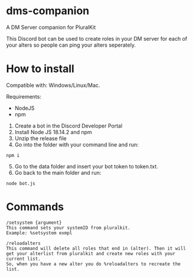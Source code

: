 # dms-companion
A DM Server companion for PluralKit

This Discord bot can be used to create roles in your DM server for each of your alters so people can ping your alters seperately.

# How to install
Compatible with: Windows/Linux/Mac.

Requirements:
- NodeJS
- npm

1. Create a bot in the Discord Developer Portal
2. Install Node JS 18.14.2 and npm
3. Unzip the release file
4. Go into the folder with your command line and run:
```
npm i
```
5. Go to the data folder and insert your bot token to token.txt.
6. Go back to the main folder and run:
```
node bot.js
```

# Commands
```
/setsystem {argument}
This command sets your systemID from pluralkit.
Example: %setsystem exmpl
```

```
/reloadalters
This command will delete all roles that end in (alter). Then it will get your alterlist from pluralkit and create new roles with your current list.
So, when you have a new alter you do %reloadalters to recreate the list.
```
